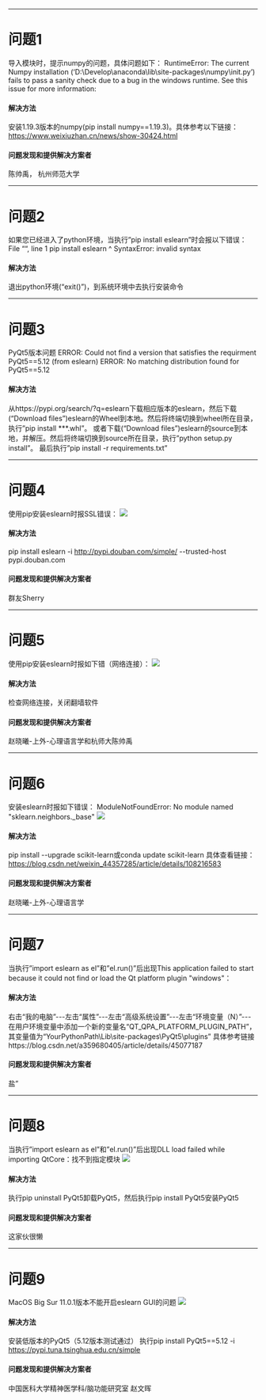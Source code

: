 -----
# 问题1
导入模块时，提示numpy的问题，具体问题如下： 
RuntimeError: The current Numpy installation (‘D:\Develop\anaconda\lib\site-packages\numpy\init.py’) fails to pass a sanity check due to a bug in the windows runtime. See this issue for more information: 
#### 解决方法  
安装1.19.3版本的numpy(pip install numpy==1.19.3)。具体参考以下链接： https://www.weixiuzhan.cn/news/show-30424.html

#### 问题发现和提供解决方案者  
陈帅禹， 杭州师范大学

-----
# 问题2
如果您已经进入了python环境，当执行”pip install eslearn”时会报以下错误：
File ““, line 1
pip install eslearn
^
SyntaxError: invalid syntax 
#### 解决方法  
退出python环境(“exit()”)，到系统环境中去执行安装命令

-----
# 问题3
PyQt5版本问题
ERROR: Could not find a version that satisfies the requirment PyQt5==5.12 (from eslearn) ERROR: No matching distribution found for PyQt5==5.12 
#### 解决方法  
从https://pypi.org/search/?q=eslearn下载相应版本的eslearn，然后下载(“Download files”)eslearn的Wheel到本地。然后将终端切换到wheel所在目录，执行”pip install ***.whl”。 
或者下载(“Download files”)eslearn的source到本地，并解压。然后将终端切换到source所在目录，执行”python setup.py install”。 最后执行”pip install -r requirements.txt”

-----
# 问题4
使用pip安装eslearn时报SSL错误：
![](./q4.png)  
#### 解决方法  
pip install eslearn -i http://pypi.douban.com/simple/ --trusted-host pypi.douban.com

#### 问题发现和提供解决方案者  
群友Sherry

-----
# 问题5
使用pip安装eslearn时报如下错（网络连接）：
![](./q5.png) 
#### 解决方法  
检查网络连接，关闭翻墙软件

#### 问题发现和提供解决方案者  
赵晓曦-上外-心理语言学和杭师大陈帅禹

-----
# 问题6
安装eslearn时报如下错误：
ModuleNotFoundError: No module named "sklearn.neighbors._base"
![](./q6.png) 
#### 解决方法  
pip install --upgrade scikit-learn或conda update scikit-learn
具体查看链接：https://blog.csdn.net/weixin_44357285/article/details/108216583

#### 问题发现和提供解决方案者  
赵晓曦-上外-心理语言学

-----
# 问题7
当执行”import eslearn as el”和”el.run()”后出现This application failed to start because it could not find or load the Qt platform plugin "windows"：
#### 解决方法  
右击“我的电脑”---左击“属性”---左击“高级系统设置”---左击“环境变量（N）”---在用户环境变量中添加一个新的变量名“QT_QPA_PLATFORM_PLUGIN_PATH”，其变量值为“YourPythonPath\Lib\site-packages\PyQt5\plugins”
具体参考链接https://blog.csdn.net/a359680405/article/details/45077187

#### 问题发现和提供解决方案者  
盐”

-----
# 问题8
当执行”import eslearn as el”和”el.run()”后出现DLL load failed while importing QtCore：找不到指定模块
![](./q8.png) 
#### 解决方法  
执行pip uninstall PyQt5卸载PyQt5，然后执行pip install PyQt5安装PyQt5

#### 问题发现和提供解决方案者  
这家伙很懒

-----
# 问题9
MacOS Big Sur 11.0.1版本不能开启eslearn GUI的问题
![](./q9.jpg) 
#### 解决方法  
安装低版本的PyQt5（5.12版本测试通过）
执行pip install PyQt5==5.12 -i https://pypi.tuna.tsinghua.edu.cn/simple

#### 问题发现和提供解决方案者  
中国医科大学精神医学科/脑功能研究室 赵文晖

